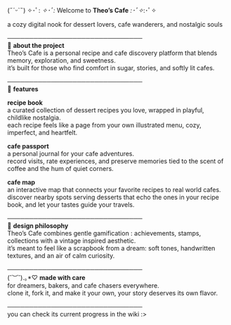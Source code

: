 (˶ˊᵕˋ˵) ✧･ﾟ: *✧･ﾟ:*  Welcome to **Theo’s Cafe**  *:･ﾟ✧*:･ﾟ✧  

a cozy digital nook for dessert lovers, cafe wanderers, and nostalgic souls  

───────────────────────────────    
🍮 **about the project**  
Theo’s Cafe is a personal recipe and cafe discovery platform that blends memory, exploration, and sweetness.  
it’s built for those who find comfort in sugar, stories, and softly lit cafes.  

───────────────────────────────  
🍓 **features**  

**recipe book**  
a curated collection of dessert recipes you love, wrapped in playful, childlike nostalgia.  
each recipe feels like a page from your own illustrated menu, cozy, imperfect, and heartfelt.  

**cafe passport**  
a personal journal for your cafe adventures.  
record visits, rate experiences, and preserve memories tied to the scent of coffee and the hum of quiet corners.  

**cafe map**  
an interactive map that connects your favorite recipes to real world cafes.  
discover nearby spots serving desserts that echo the ones in your recipe book, and let your tastes guide your travels.  

───────────────────────────────  
🍯 **design philosophy**  
Theo’s Cafe combines gentle gamification : achievements, stamps, collections with a vintage inspired aesthetic.  
it’s meant to feel like a scrapbook from a dream: soft tones, handwritten textures, and an air of calm curiosity.  

───────────────────────────────  
(˘︶˘).｡*♡ **made with care**  
for dreamers, bakers, and cafe chasers everywhere.  
clone it, fork it, and make it your own, your story deserves its own flavor.  

───────────────────────────────  
you can check its current progress in the wiki :>
